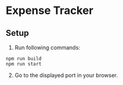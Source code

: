 # Expense Tracker

## Setup
1. Run following commands:
```
npm run build
npm run start
```
2. Go to the displayed port in your browser.
